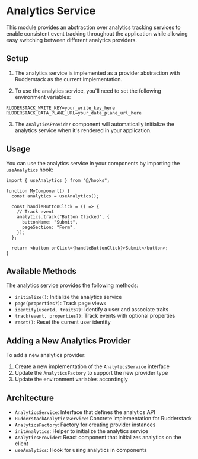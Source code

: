 # Analytics Service

This module provides an abstraction over analytics tracking services to enable consistent event tracking throughout the application while allowing easy switching between different analytics providers.

## Setup

1. The analytics service is implemented as a provider abstraction with Rudderstack as the current implementation.

2. To use the analytics service, you'll need to set the following environment variables:

```
RUDDERSTACK_WRITE_KEY=your_write_key_here
RUDDERSTACK_DATA_PLANE_URL=your_data_plane_url_here
```

3. The `AnalyticsProvider` component will automatically initialize the analytics service when it's rendered in your application.

## Usage

You can use the analytics service in your components by importing the `useAnalytics` hook:

```tsx
import { useAnalytics } from "@/hooks";

function MyComponent() {
  const analytics = useAnalytics();

  const handleButtonClick = () => {
    // Track event
    analytics.track("Button Clicked", {
      buttonName: "Submit",
      pageSection: "Form",
    });
  };

  return <button onClick={handleButtonClick}>Submit</button>;
}
```

## Available Methods

The analytics service provides the following methods:

- `initialize()`: Initialize the analytics service
- `page(properties?)`: Track page views
- `identify(userId, traits?)`: Identify a user and associate traits
- `track(event, properties?)`: Track events with optional properties
- `reset()`: Reset the current user identity

## Adding a New Analytics Provider

To add a new analytics provider:

1. Create a new implementation of the `AnalyticsService` interface
2. Update the `AnalyticsFactory` to support the new provider type
3. Update the environment variables accordingly

## Architecture

- `AnalyticsService`: Interface that defines the analytics API
- `RudderstackAnalyticsService`: Concrete implementation for Rudderstack
- `AnalyticsFactory`: Factory for creating provider instances
- `initAnalytics`: Helper to initialize the analytics service
- `AnalyticsProvider`: React component that initializes analytics on the client
- `useAnalytics`: Hook for using analytics in components
